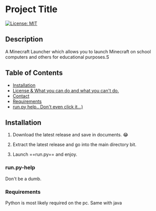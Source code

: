 # Project Title

[![License: MIT](https://img.shields.io/badge/License-MIT-yellow.svg)](https://opensource.org/licenses/MIT)


## Description

A Minecraft Launcher which allows you to launch Minecraft on school computers and others for educational purposes.S

## Table of Contents

- [Installation](#installation)
- [License & What you can do and what you can't do.](#license)
- [Contact](#contact)
- [Requirements](#Requirements)
- [run.py help.. Don't even click it...)](#run.py-help)

## Installation

1. Download the latest release and save in documents. :joy:

2. Extract the latest release and go into the main directory bit.

3. Launch ==run.py== and enjoy.

### run.py-help

Don't be a dumb.

### Requirements

Python is most likely required on the pc.
Same with java